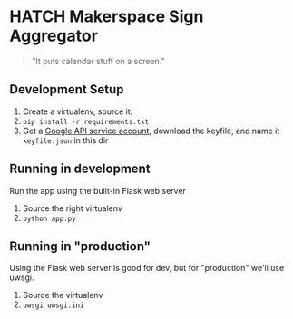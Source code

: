 # HATCH Makerspace Sign Aggregator
> "It puts calendar stuff on a screen."

## Development Setup

1. Create a virtualenv, source it.
2. `pip install -r requirements.txt`
3. Get a [Google API service account](https://developers.google.com/identity/protocols/OAuth2ServiceAccount), 
download the keyfile, and name it `keyfile.json` in this dir

## Running in development
Run the app using the built-in Flask web server

1. Source the right virtualenv
2. `python app.py`

## Running in "production"
Using the Flask web server is good for dev, but for "production" we'll use uwsgi.


1. Source the virtualenv
2. `uwsgi uwsgi.ini`